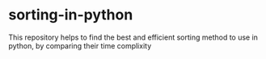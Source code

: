 # sorting-in-python
This repository helps to find the best and efficient sorting method to use in python, by comparing their time complixity
